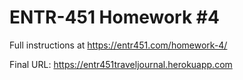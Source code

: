 # ENTR-451 Homework #4

Full instructions at https://entr451.com/homework-4/

Final URL: https://entr451traveljournal.herokuapp.com

